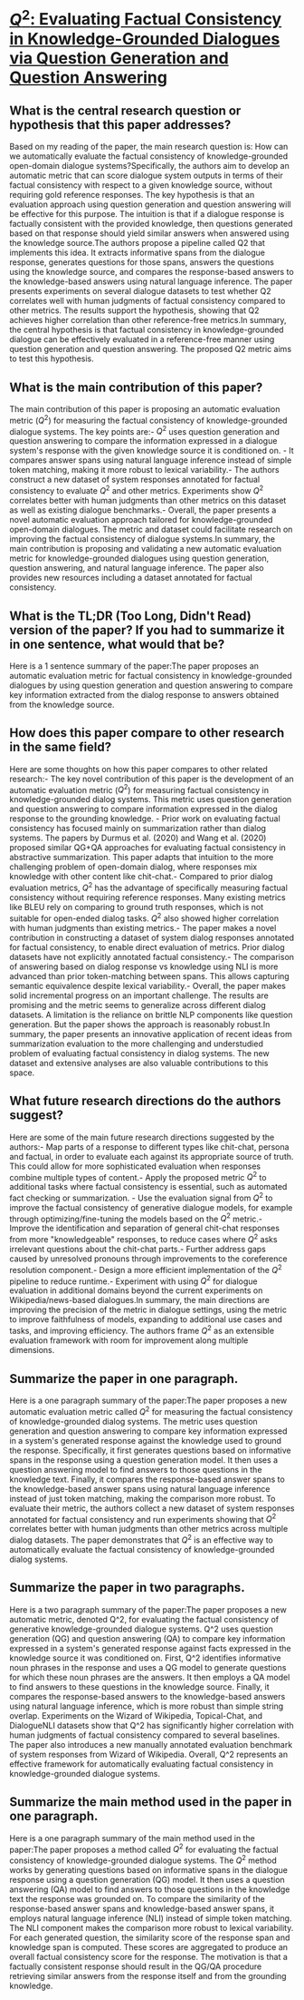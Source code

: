 # [$Q^{2}$: Evaluating Factual Consistency in Knowledge-Grounded Dialogues   via Question Generation and Question Answering](https://arxiv.org/abs/2104.08202)

## What is the central research question or hypothesis that this paper addresses?

Based on my reading of the paper, the main research question is: How can we automatically evaluate the factual consistency of knowledge-grounded open-domain dialogue systems?Specifically, the authors aim to develop an automatic metric that can score dialogue system outputs in terms of their factual consistency with respect to a given knowledge source, without requiring gold reference responses. The key hypothesis is that an evaluation approach using question generation and question answering will be effective for this purpose. The intuition is that if a dialogue response is factually consistent with the provided knowledge, then questions generated based on that response should yield similar answers when answered using the knowledge source.The authors propose a pipeline called Q2 that implements this idea. It extracts informative spans from the dialogue response, generates questions for those spans, answers the questions using the knowledge source, and compares the response-based answers to the knowledge-based answers using natural language inference. The paper presents experiments on several dialogue datasets to test whether Q2 correlates well with human judgments of factual consistency compared to other metrics. The results support the hypothesis, showing that Q2 achieves higher correlation than other reference-free metrics.In summary, the central hypothesis is that factual consistency in knowledge-grounded dialogue can be effectively evaluated in a reference-free manner using question generation and question answering. The proposed Q2 metric aims to test this hypothesis.


## What is the main contribution of this paper?

The main contribution of this paper is proposing an automatic evaluation metric ($Q^2$) for measuring the factual consistency of knowledge-grounded dialogue systems. The key points are:- $Q^2$ uses question generation and question answering to compare the information expressed in a dialogue system's response with the given knowledge source it is conditioned on. - It compares answer spans using natural language inference instead of simple token matching, making it more robust to lexical variability.- The authors construct a new dataset of system responses annotated for factual consistency to evaluate $Q^2$ and other metrics. Experiments show $Q^2$ correlates better with human judgments than other metrics on this dataset as well as existing dialogue benchmarks.- Overall, the paper presents a novel automatic evaluation approach tailored for knowledge-grounded open-domain dialogues. The metric and dataset could facilitate research on improving the factual consistency of dialogue systems.In summary, the main contribution is proposing and validating a new automatic evaluation metric for knowledge-grounded dialogues using question generation, question answering, and natural language inference. The paper also provides new resources including a dataset annotated for factual consistency.


## What is the TL;DR (Too Long, Didn't Read) version of the paper? If you had to summarize it in one sentence, what would that be?

Here is a 1 sentence summary of the paper:The paper proposes an automatic evaluation metric for factual consistency in knowledge-grounded dialogues by using question generation and question answering to compare key information extracted from the dialog response to answers obtained from the knowledge source.


## How does this paper compare to other research in the same field?

Here are some thoughts on how this paper compares to other related research:- The key novel contribution of this paper is the development of an automatic evaluation metric ($Q^2$) for measuring factual consistency in knowledge-grounded dialog systems. This metric uses question generation and question answering to compare information expressed in the dialog response to the grounding knowledge. - Prior work on evaluating factual consistency has focused mainly on summarization rather than dialog systems. The papers by Durmus et al. (2020) and Wang et al. (2020) proposed similar QG+QA approaches for evaluating factual consistency in abstractive summarization. This paper adapts that intuition to the more challenging problem of open-domain dialog, where responses mix knowledge with other content like chit-chat.- Compared to prior dialog evaluation metrics, $Q^2$ has the advantage of specifically measuring factual consistency without requiring reference responses. Many existing metrics like BLEU rely on comparing to ground truth responses, which is not suitable for open-ended dialog tasks. $Q^2$ also showed higher correlation with human judgments than existing metrics.- The paper makes a novel contribution in constructing a dataset of system dialog responses annotated for factual consistency, to enable direct evaluation of metrics. Prior dialog datasets have not explicitly annotated factual consistency.- The comparison of answering based on dialog response vs knowledge using NLI is more advanced than prior token-matching between spans. This allows capturing semantic equivalence despite lexical variability.- Overall, the paper makes solid incremental progress on an important challenge. The results are promising and the metric seems to generalize across different dialog datasets. A limitation is the reliance on brittle NLP components like question generation. But the paper shows the approach is reasonably robust.In summary, the paper presents an innovative application of recent ideas from summarization evaluation to the more challenging and understudied problem of evaluating factual consistency in dialog systems. The new dataset and extensive analyses are also valuable contributions to this space.


## What future research directions do the authors suggest?

Here are some of the main future research directions suggested by the authors:- Map parts of a response to different types like chit-chat, persona and factual, in order to evaluate each against its appropriate source of truth. This could allow for more sophisticated evaluation when responses combine multiple types of content.- Apply the proposed metric $Q^2$ to additional tasks where factual consistency is essential, such as automated fact checking or summarization. - Use the evaluation signal from $Q^2$ to improve the factual consistency of generative dialogue models, for example through optimizing/fine-tuning the models based on the $Q^2$ metric.- Improve the identification and separation of general chit-chat responses from more "knowledgeable" responses, to reduce cases where $Q^2$ asks irrelevant questions about the chit-chat parts.- Further address gaps caused by unresolved pronouns through improvements to the coreference resolution component.- Design a more efficient implementation of the $Q^2$ pipeline to reduce runtime.- Experiment with using $Q^2$ for dialogue evaluation in additional domains beyond the current experiments on Wikipedia/news-based dialogues.In summary, the main directions are improving the precision of the metric in dialogue settings, using the metric to improve faithfulness of models, expanding to additional use cases and tasks, and improving efficiency. The authors frame $Q^2$ as an extensible evaluation framework with room for improvement along multiple dimensions.


## Summarize the paper in one paragraph.

Here is a one paragraph summary of the paper:The paper proposes a new automatic evaluation metric called $Q^2$ for measuring the factual consistency of knowledge-grounded dialog systems. The metric uses question generation and question answering to compare key information expressed in a system's generated response against the knowledge used to ground the response. Specifically, it first generates questions based on informative spans in the response using a question generation model. It then uses a question answering model to find answers to those questions in the knowledge text. Finally, it compares the response-based answer spans to the knowledge-based answer spans using natural language inference instead of just token matching, making the comparison more robust. To evaluate their metric, the authors collect a new dataset of system responses annotated for factual consistency and run experiments showing that $Q^2$ correlates better with human judgments than other metrics across multiple dialog datasets. The paper demonstrates that $Q^2$ is an effective way to automatically evaluate the factual consistency of knowledge-grounded dialog systems.


## Summarize the paper in two paragraphs.

Here is a two paragraph summary of the paper:The paper proposes a new automatic metric, denoted Q^2, for evaluating the factual consistency of generative knowledge-grounded dialogue systems. Q^2 uses question generation (QG) and question answering (QA) to compare key information expressed in a system's generated response against facts expressed in the knowledge source it was conditioned on. First, Q^2 identifies informative noun phrases in the response and uses a QG model to generate questions for which these noun phrases are the answers. It then employs a QA model to find answers to these questions in the knowledge source. Finally, it compares the response-based answers to the knowledge-based answers using natural language inference, which is more robust than simple string overlap. Experiments on the Wizard of Wikipedia, Topical-Chat, and DialogueNLI datasets show that Q^2 has significantly higher correlation with human judgments of factual consistency compared to several baselines. The paper also introduces a new manually annotated evaluation benchmark of system responses from Wizard of Wikipedia. Overall, Q^2 represents an effective framework for automatically evaluating factual consistency in knowledge-grounded dialogue systems.


## Summarize the main method used in the paper in one paragraph.

Here is a one paragraph summary of the main method used in the paper:The paper proposes a method called $Q^2$ for evaluating the factual consistency of knowledge-grounded dialogue systems. The $Q^2$ method works by generating questions based on informative spans in the dialogue response using a question generation (QG) model. It then uses a question answering (QA) model to find answers to those questions in the knowledge text the response was grounded on. To compare the similarity of the response-based answer spans and knowledge-based answer spans, it employs natural language inference (NLI) instead of simple token matching. The NLI component makes the comparison more robust to lexical variability. For each generated question, the similarity score of the response span and knowledge span is computed. These scores are aggregated to produce an overall factual consistency score for the response. The motivation is that a factually consistent response should result in the QG/QA procedure retrieving similar answers from the response itself and from the grounding knowledge.
